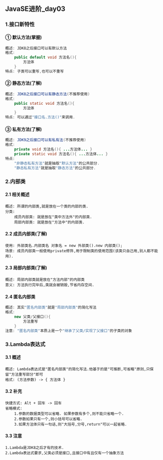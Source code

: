 ## JavaSE进阶_day03

### 1.接口新特性

#### ① 默认方法(掌握)

```java
概述: JDK8之后接口可以有默认方法
格式:
	public default void 方法名(){
		方法体
	}
特点: 子类可以重写,也可以不重写
```

#### ② 静态方法(了解)

```java
概述: JDK8之后接口可以有静态方法(不推荐使用)
格式:
	public static void 方法名(){
		方法体
	}
特点: 可以通过"接口名.方法()"来调用.
```

#### ③ 私有方法(了解)

```java
概述: JDK9之后接口可以有私有法(不推荐使用)
格式:
	private void 方法名(){ ...方法体... }
	private static void 方法名(){ ...方法体... }
特点: 
	"非静态私有方法"就是抽取"默认方法"的公共部分. 
    "静态私有方法"就是抽取"静态方法"的公共部分.
```





### 2.内部类

#### 2.1 相关概述

```properties
概述: 所谓的内部类,就是放在一个类的内部的类.
分类:
	成员内部类: 就是放在"类中方法外"的内部类.
	局部内部类: 就是放在"方法中"的内部类.
```

#### 2.2 成员内部类(了解)

```properties
使用: 外部类名.内部类名 对象名 = new 外部类().new 内部类();
场景: 成员内部类一般使用private修饰,用于限制类的使用范围(该类只自己用,别人都不能用).
```

#### 2.3 局部内部类(了解)

```properties
概述: 局部内部类就是放在"方法内部"的内部类
意义: 方法执行完毕后,类就会被销毁,节省内存空间.
```

#### 2.4 匿名内部类

```java
概述: 其实"匿名内部类"就是"局部内部类"的简化写法
格式:
	new 父类/父接口(){
        方法重写
    }
注意: "匿名内部类"本质上是一个"继承了父类/实现了父接口"的子类的对象
```



### 3.Lambda表达式

#### 3.1 概述

```properties
概述: Lambda表达式是"匿名内部类"的简化写法.他基于的是"可推断,可省略"原则,只保留"方法重写部分"即可
格式: (方法参数) -> { 方法体 }
```

#### 3.2 补充

```properties
快捷方式: Alt + 回车 -> 回车
省略模式:
	1.参数的数据类型可以省略. 如果参数有多个,则不能只省略一个.
	2.参数如果只有一个,则小括号可以省略.
	3.如果方法体只有一句话,则"大括号,分号,return"可以一起省略.
```

#### 3.3 注意

```properties
1.Lambda是JDK8之后才有的技术.
2.Lambda表达式要求,父类必须是接口,且接口中有且仅有一个抽象方法
```

